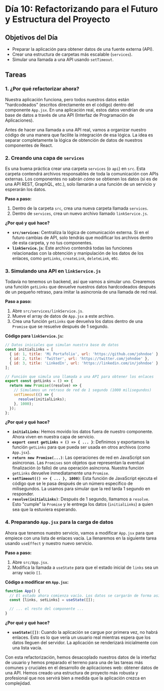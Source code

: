 # Día 10: Refactorizando para el Futuro y Estructura del Proyecto

## Objetivos del Día

-   Preparar la aplicación para obtener datos de una fuente externa (API).
-   Crear una estructura de carpetas más escalable (`services`).
-   Simular una llamada a una API usando `setTimeout`.

## Tareas

### 1. ¿Por qué refactorizar ahora?

Nuestra aplicación funciona, pero todos nuestros datos están "hardcodeados" (escritos directamente en el código) dentro del componente `App.jsx`. En una aplicación real, estos datos vendrían de una base de datos a través de una API (Interfaz de Programación de Aplicaciones).

Antes de hacer una llamada a una API real, vamos a organizar nuestro código de una manera que facilite la integración de esa lógica. La idea es separar completamente la lógica de obtención de datos de nuestros componentes de React.

### 2. Creando una capa de `services`

Es una buena práctica crear una carpeta `services` (o `api`) en `src`. Esta carpeta contendrá archivos responsables de toda la comunicación con APIs externas. Los componentes no sabrán *cómo* se obtienen los datos (si es de una API REST, GraphQL, etc.), solo llamarán a una función de un servicio y esperarán los datos.

**Paso a paso:**

1.  Dentro de la carpeta `src`, crea una nueva carpeta llamada `services`.
2.  Dentro de `services`, crea un nuevo archivo llamado `linkService.js`.

**¿Por qué y qué hace?**

*   **`src/services`**: Centraliza la lógica de comunicación externa. Si en el futuro cambias de API, solo tendrás que modificar los archivos dentro de esta carpeta, y no tus componentes.
*   **`linkService.js`**: Este archivo contendrá todas las funciones relacionadas con la obtención y manipulación de los datos de los enlaces, como `getLinks`, `createLink`, `deleteLink`, etc.

### 3. Simulando una API en `linkService.js`

Todavía no tenemos un backend, así que vamos a simular uno. Crearemos una función `getLinks` que devuelve nuestros datos hardcodeados después de un pequeño retraso, para imitar la asincronía de una llamada de red real.

**Paso a paso:**

1.  Abre `src/services/linkService.js`.
2.  Mueve el array de datos de `App.jsx` a este archivo.
3.  Crea una función `getLinks` que devuelva los datos dentro de una `Promise` que se resuelve después de 1 segundo.

**Código para `linkService.js`:**

```javascript
// Datos iniciales que simulan nuestra base de datos
const initialLinks = [
  { id: 1, title: 'Mi Portafolio', url: 'https://github.com/johndoe' },
  { id: 2, title: 'Twitter', url: 'https://twitter.com/johndoe' },
  { id: 3, title: 'LinkedIn', url: 'https://linkedin.com/in/johndoe' },
];

// Función que simula una llamada a una API para obtener los enlaces
export const getLinks = () => {
  return new Promise((resolve) => {
    // Simulamos un retraso de red de 1 segundo (1000 milisegundos)
    setTimeout(() => {
      resolve(initialLinks);
    }, 1000);
  });
};
```

**¿Por qué y qué hace?**

*   **`initialLinks`**: Hemos movido los datos fuera de nuestro componente. Ahora viven en nuestra capa de servicio.
*   **`export const getLinks = () => { ... }`**: Definimos y exportamos la función `getLinks` para que pueda ser usada en otros archivos (como `App.jsx`).
*   **`return new Promise(...)`**: Las operaciones de red en JavaScript son asíncronas. Las `Promises` son objetos que representan la eventual finalización (o fallo) de una operación asíncrona. Nuestra función `getLinks` devuelve inmediatamente una `Promise`.
*   **`setTimeout(() => { ... }, 1000)`**: Esta función de JavaScript ejecuta el código que se le pasa después de un número específico de milisegundos. La usamos para simular que la red tarda 1 segundo en responder.
*   **`resolve(initialLinks)`**: Después de 1 segundo, llamamos a `resolve`. Esto "cumple" la `Promise` y le entrega los datos (`initialLinks`) a quien sea que la estuviera esperando.

### 4. Preparando `App.jsx` para la carga de datos

Ahora que tenemos nuestro servicio, vamos a modificar `App.jsx` para que empiece con una lista de enlaces vacía. La llenaremos en la siguiente tarea usando `useEffect` y nuestro nuevo servicio.

**Paso a paso:**

1.  Abre `src/App.jsx`.
2.  Modifica la llamada a `useState` para que el estado inicial de `links` sea un array vacío `[]`.

**Código a modificar en `App.jsx`:**

```jsx
function App() {
  // El estado ahora comienza vacío. Los datos se cargarán de forma asíncrona.
  const [links, setLinks] = useState([]);

  // ... el resto del componente ...
}
```

**¿Por qué y qué hace?**

*   **`useState([])`**: Cuando la aplicación se cargue por primera vez, no habrá enlaces. Esto es lo que vería un usuario real mientras espera que los datos lleguen del servidor. La aplicación se renderizará inicialmente con una lista vacía.

Con esta refactorización, hemos desacoplado nuestros datos de la interfaz de usuario y hemos preparado el terreno para una de las tareas más comunes y cruciales en el desarrollo de aplicaciones web: obtener datos de una API. Hemos creado una estructura de proyecto más robusta y profesional que nos servirá bien a medida que la aplicación crezca en complejidad.